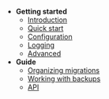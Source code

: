 - **Getting started**
  - [Introduction](/)
  - [Quick start](/quick-start)
  - [Configuration](/configuration)
  - [Logging](/logging)
  - [Advanced](/advanced)
- **Guide**
  - [Organizing migrations](/organize)
  - [Working with backups](/working-with-backups)
  - [API](/api)